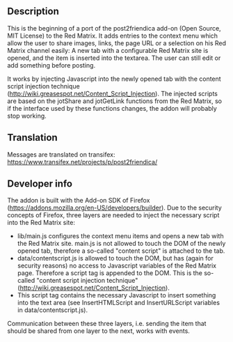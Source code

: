 Description
-----------

This is the beginning of a port of the post2friendica add-on (Open Source, MIT License) to the Red Matrix. It adds entries to the context menu which allow the user to share images, links, the page URL or a selection on his Red Matrix channel easily:
A new tab with a configurable Red Matrix site is opened, and the item is inserted into the textarea. The user can still edit or add something before posting.

It works by injecting Javascript into the newly opened tab with the content script injection technique (http://wiki.greasespot.net/Content_Script_Injection). The injected scripts are based on the jotShare and jotGetLink functions from the Red Matrix, so if the interface used by these functions changes, the addon will probably stop working.

Translation
-----------

Messages are translated on transifex: https://www.transifex.net/projects/p/post2friendica/

Developer info
--------------

The addon is built with the Add-on SDK of Firefox (https://addons.mozilla.org/en-US/developers/builder). Due to the security concepts of Firefox, three layers are needed to inject the necessary script into the Red Matrix site:

* lib/main.js configures the context menu items and opens a new tab with the Red Matrix site. main.js is not allowed to touch the DOM of the newly opened tab, therefore a so-called "content script" is attached to the tab.
* data/contentscript.js is allowed to touch the DOM, but has (again for security reasons) no access to Javascript variables of the Red Matrix page. Therefore a script tag is appended to the DOM. This is the so-called "content script injection technique" (http://wiki.greasespot.net/Content_Script_Injection).
* This script tag contains the necessary Javascript to insert something into the text area (see InsertHTMLScript and InsertURLScript variables in data/contentscript.js).

Communication between these three layers, i.e. sending the item that should be shared from one layer to the next, works with events.
